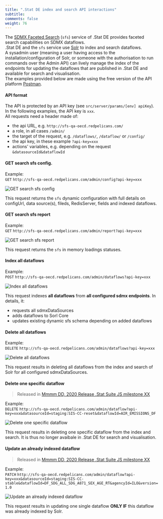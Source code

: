 ```yaml
---
title: ".Stat DE index and search API interactions"
subtitle: 
comments: false
weight: 76
---
```


The [SDMX Faceted Search](https://gitlab.com/sis-cc/.stat-suite/dotstatsuite-sdmx-faceted-search) (`sfs`) service of .Stat DE provides faceted search capabilities on SDMX dataflows.  <br>
.Stat DE and the `sfs` service use [Solr](https://lucene.apache.org/solr/) to index and search dataflows.  <br>
A sysadmin user (meaning a user having access to the installation/configuration of Solr, or someone with the authorisation to run commands over the Admin API) can lively manage the index of the endpoints for updating the dataflows that are published in .Stat DE and available for search and visualisation.  <br>
The examples provided below are made using the free version of the API platform [Postman](https://www.postman.com/).

#### API format
The API is protected by an API key (see `src/server/params/[env] apiKey`). In the following examples, the API key is `xxx`.  <br>
All requests need a header made of:
* the api URL, e.g. `http://sfs-qa-oecd.redpelicans.com/`
* a role, in all cases `/admin/`
* the target of the request, e.g. `/dataflows/`, `/dataflow/` or `/config/`
* the api key, in these example `?api-key=xxx`
* actions' variables, e.g. depending on the request `&datasourceId&dataflowId`

#### GET search sfs config.
Example:  <br>
`GET` `http://sfs-qa-oecd.redpelicans.com/admin/config?api-key=xxx`

![GET search sfs config](/images/de-index-get-config.png)

This request returns the `sfs` dynamic configuration with full details on configUrl, data source(s), fileds, RedisServer, fields and indexed dataflows.

#### GET search sfs report
Example: <br>
`GET` `http://sfs-qa-oecd.redpelicans.com/admin/report?api-key=xxx`

![GET search sfs report](/images/de-index-get-report.png)

This request returns the `sfs` in memory loadings statuses.

#### Index all dataflows
Example: <br>
`POST` `http://sfs-qa-oecd.redpelicans.com/admin/dataflows?api-key=xxx`

![Index all dataflows](/images/de-index-post-all.png)

This request indexes **all dataflows** from **all configured sdmx endpoints**. In details, it:
* requests all sdmxDataSources
* adds dataflows to Sorl Core
* updates existing dynamic sfs schema depending on added dataflows

#### Delete all dataflows
Example: <br>
`DELETE` `http://sfs-qa-oecd.redpelicans.com/admin/dataflows?api-key=xxx`

![Delete all dataflows](/images/de-index-delete-all.png)

This request results in deleting all dataflows from the index and search of Solr for all configured sdmxDataSources.

#### Delete one specific dataflow
>Released in [Mmmm DD, 2020 Release .Stat Suite JS milestone XX](https://sis-cc.gitlab.io/dotstatsuite-documentation/changelog/#mmmm-dd-2020)

Example: <br>
`DELETE` `http://sfs-qa-oecd.redpelicans.com/admin/dataflow?api-key=xxx&datasourceId=staging:SIS-CC-reset&dataflowId=AIR_EMISSIONS_DF`

![Delete one specific dataflow](/images/de-index-delete-dataflow.png)

This request results in deleting one specific dataflow from the index and search. It is thus no longer avaibale in .Stat DE for search and visualisation.

#### Update an already indexed dataflow
>Released in [Mmmm DD, 2020 Release .Stat Suite JS milestone XX](https://sis-cc.gitlab.io/dotstatsuite-documentation/changelog/#mmmm-dd-2020)

Example: <br>
`PATCH` `http://sfs-qa-oecd.redpelicans.com/admin/dataflow?api-key=xxx&datasourceId=staging:SIS-CC-stable&dataflowId=DF_SDG_ALL_SDG_A871_SEX_AGE_RT&agencyId=ILO&version=1.0`

![Update an already indexed dataflow](/images/de-index-patch-dataflow.png)

This request results in updating one single dataflow **ONLY IF** this dataflow was already indexed by Solr.
